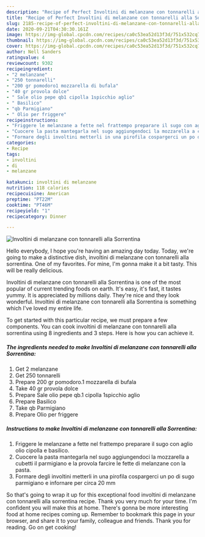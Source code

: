 ```yaml
---
description: "Recipe of Perfect Involtini di melanzane con tonnarelli alla Sorrentina"
title: "Recipe of Perfect Involtini di melanzane con tonnarelli alla Sorrentina"
slug: 2185-recipe-of-perfect-involtini-di-melanzane-con-tonnarelli-alla-sorrentina
date: 2020-09-21T04:30:30.161Z
image: https://img-global.cpcdn.com/recipes/ca0c53ea52d13f3d/751x532cq70/involtini-di-melanzane-con-tonnarelli-alla-sorrentina-recipe-main-photo.jpg
thumbnail: https://img-global.cpcdn.com/recipes/ca0c53ea52d13f3d/751x532cq70/involtini-di-melanzane-con-tonnarelli-alla-sorrentina-recipe-main-photo.jpg
cover: https://img-global.cpcdn.com/recipes/ca0c53ea52d13f3d/751x532cq70/involtini-di-melanzane-con-tonnarelli-alla-sorrentina-recipe-main-photo.jpg
author: Nell Sanders
ratingvalue: 4
reviewcount: 9302
recipeingredient:
- "2 melanzane"
- "250 tonnarelli"
- "200 gr pomodoro1 mozzarella di bufala"
- "40 gr provola dolce"
- " Sale olio pepe qb1 cipolla 1spicchio aglio"
- " Basilico"
- "qb Parmigiano"
- " Olio per friggere"
recipeinstructions:
- "Friggere le melanzane a fette nel frattempo preparare il sugo con aglio olio cipolla e basilico."
- "Cuocere la pasta mantegarla nel sugo aggiungendoci la mozzarella a cubetti il parmigiano e la provola farcire le fette di melanzane con la pasta."
- "Formare degli involtini metterli in una pirofila cospargerci un po di sugo parmigiano e infornare per circa 20 mm"
categories:
- Recipe
tags:
- involtini
- di
- melanzane

katakunci: involtini di melanzane 
nutrition: 118 calories
recipecuisine: American
preptime: "PT22M"
cooktime: "PT46M"
recipeyield: "1"
recipecategory: Dinner

---
```



![Involtini di melanzane con tonnarelli alla Sorrentina](https://img-global.cpcdn.com/recipes/ca0c53ea52d13f3d/751x532cq70/involtini-di-melanzane-con-tonnarelli-alla-sorrentina-recipe-main-photo.jpg)

Hello everybody, I hope you're having an amazing day today. Today, we're going to make a distinctive dish, involtini di melanzane con tonnarelli alla sorrentina. One of my favorites. For mine, I'm gonna make it a bit tasty. This will be really delicious.



Involtini di melanzane con tonnarelli alla Sorrentina is one of the most popular of current trending foods on earth. It's easy, it's fast, it tastes yummy. It is appreciated by millions daily. They're nice and they look wonderful. Involtini di melanzane con tonnarelli alla Sorrentina is something which I've loved my entire life.


To get started with this particular recipe, we must prepare a few components. You can cook involtini di melanzane con tonnarelli alla sorrentina using 8 ingredients and 3 steps. Here is how you can achieve it.

<!--inarticleads1-->

##### The ingredients needed to make Involtini di melanzane con tonnarelli alla Sorrentina:

1. Get 2 melanzane
1. Get 250 tonnarelli
1. Prepare 200 gr pomodoro.1 mozzarella di bufala
1. Take 40 gr provola dolce
1. Prepare  Sale olio pepe qb.1 cipolla 1spicchio aglio
1. Prepare  Basilico
1. Take qb Parmigiano
1. Prepare  Olio per friggere




<!--inarticleads2-->

##### Instructions to make Involtini di melanzane con tonnarelli alla Sorrentina:

1. Friggere le melanzane a fette nel frattempo preparare il sugo con aglio olio cipolla e basilico.
1. Cuocere la pasta mantegarla nel sugo aggiungendoci la mozzarella a cubetti il parmigiano e la provola farcire le fette di melanzane con la pasta.
1. Formare degli involtini metterli in una pirofila cospargerci un po di sugo parmigiano e infornare per circa 20 mm




So that's going to wrap it up for this exceptional food involtini di melanzane con tonnarelli alla sorrentina recipe. Thank you very much for your time. I'm confident you will make this at home. There's gonna be more interesting food at home recipes coming up. Remember to bookmark this page in your browser, and share it to your family, colleague and friends. Thank you for reading. Go on get cooking!
